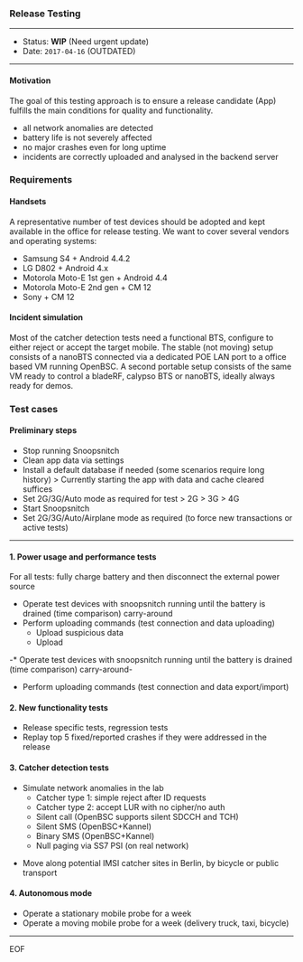 ### Release Testing

---
* Status:     **WIP** (Need urgent update)
* Date:       `2017-04-16` (OUTDATED)
---


#### Motivation


The goal of this testing approach is to ensure a release candidate (App) fulfills the main conditions for quality and functionality.

- all network anomalies are detected
- battery life is not severely affected
- no major crashes even for long uptime
- incidents are correctly uploaded and analysed in the backend server

### Requirements

#### Handsets

A representative number of test devices should be adopted and kept available in the office for release testing.
We want to cover several vendors and operating systems:

- Samsung S4 + Android 4.4.2
- LG D802 + Android 4.x
- Motorola Moto-E 1st gen + Android 4.4
- Motorola Moto-E 2nd gen + CM 12
- Sony + CM 12

#### Incident simulation

Most of the catcher detection tests need a functional BTS,
configure to either reject or accept the target mobile.
The stable (not moving) setup consists of a nanoBTS connected
via a dedicated POE LAN port to a office based VM running OpenBSC.
A second portable setup consists of the same VM ready to control
a bladeRF, calypso BTS or nanoBTS, ideally always ready for demos.

### Test cases

#### Preliminary steps


-   Stop running Snoopsnitch
-   Clean app data via settings
-   Install a default database if needed (some scenarios require long history)
    &gt; Currently starting the app with data and cache cleared suffices
-   Set 2G/3G/Auto mode as required for test
    &gt; 2G
    &gt; 3G
    &gt; 4G
-   Start Snoopsnitch
-   Set 2G/3G/Auto/Airplane mode as required (to force new transactions or active tests)


--- 

#### 1. Power usage and performance tests


For all tests: fully charge battery and then disconnect the external power source

-   Operate test devices with snoopsnitch running until the battery is drained (time comparison)
    carry-around
-   Perform uploading commands (test connection and data uploading)
    -   Upload suspicious data
    -   Upload

-\* Operate test devices with snoopsnitch running until the battery is drained (time comparison)
carry-around-

-   Perform uploading commands (test connection and data export/import)

#### 2. New functionality tests


-   Release specific tests, regression tests
-   Replay top 5 fixed/reported crashes if they were addressed in the release

#### 3. Catcher detection tests


-   Simulate network anomalies in the lab
    -   Catcher type 1: simple reject after ID requests
    -   Catcher type 2: accept LUR with no cipher/no auth
    -   Silent call (OpenBSC supports silent SDCCH and TCH)
    -   Silent SMS (OpenBSC+Kannel)
    -   Binary SMS (OpenBSC+Kannel)
    -   Null paging via SS7 PSI (on real network)

<!-- -->

-   Move along potential IMSI catcher sites in Berlin, by bicycle or public transport

#### 4. Autonomous mode


-   Operate a stationary mobile probe for a week
-   Operate a moving mobile probe for a week (delivery truck, taxi, bicycle)

---

EOF
